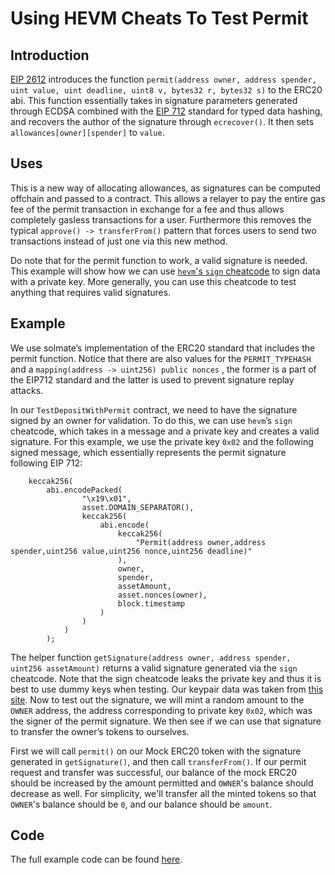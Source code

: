 # Using HEVM Cheats To Test Permit

## Introduction 

[EIP 2612](https://eips.ethereum.org/EIPS/eip-2612) introduces the function `permit(address owner, address spender, uint value, uint deadline, uint8 v, bytes32 r, bytes32 s)` to the ERC20 abi. This function essentially takes in signature parameters generated through ECDSA combined with the [EIP 712](https://eips.ethereum.org/EIPS/eip-712) standard for typed data hashing, and recovers the author of the signature through `ecrecover()`. It then sets `allowances[owner][spender]` to `value`.

## Uses 

This is a new way of allocating allowances, as signatures can be computed offchain and passed to a contract. This allows a relayer to pay the entire gas fee of the permit transaction in exchange for a fee and thus allows completely gasless transactions for a user. Furthermore this removes the typical `approve() -> transferFrom()` pattern that forces users to send two transactions instead of just one via this new method.

Do note that for the permit function to work, a valid signature is needed. This example will show how we can use [`hevm`'s `sign` cheatcode](https://github.com/dapphub/dapptools/blob/master/src/hevm/README.md#cheat-codes) to sign data with a private key. More generally, you can use this cheatcode to test anything that requires valid signatures.

## Example 

We use solmate’s implementation of the ERC20 standard that includes the permit function. Notice that there are also values for the `PERMIT_TYPEHASH` and a `mapping(address -> uint256) public nonces` , the former is a part of the EIP712 standard and the latter is used to prevent signature replay attacks. 

In our `TestDepositWithPermit` contract, we need to have the signature signed by an owner for validation. To do this, we can use `hevm`’s `sign` cheatcode, which takes in a message and a private key and creates a valid signature. For this example, we use the private key `0x02` and the following signed message, which essentially represents the permit signature following EIP 712:

```solidity
    keccak256(
        abi.encodePacked(
                "\x19\x01",
                asset.DOMAIN_SEPARATOR(),
                keccak256(
                    abi.encode(
                        keccak256(
                            "Permit(address owner,address spender,uint256 value,uint256 nonce,uint256 deadline)"
                        ),
                        owner,
                        spender,
                        assetAmount,
                        asset.nonces(owner),
                        block.timestamp
                    )
                )
            )
        );
```

The helper function `getSignature(address owner, address spender, uint256 assetAmount)` returns a valid signature generated via the `sign` cheatcode. Note that the sign cheatcode leaks the private key and thus it is best to use dummy keys when testing. Our keypair data was taken from [this site](https://privatekeys.pw/keys/ethereum/1). Now to test out the signature, we will mint a random amount to the `OWNER` address, the address corresponding to private key `0x02`, which was the signer of the permit signature. We then see if we can use that signature to transfer the owner’s tokens to ourselves. 

First we will call `permit()` on our Mock ERC20 token with the signature generated in `getSignature()`, and then call `transferFrom()`. If our permit request and transfer was successful, our balance of the mock ERC20 should be increased by the amount permitted and `OWNER`'s balance should decrease as well. For simplicity, we'll transfer all the minted tokens so that `OWNER`'s balance should be `0`, and our balance should be `amount`. 

## Code

The full example code can be found [here](../example/TestDepositWithPermit.sol).

